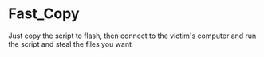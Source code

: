 # Fast_Copy
Just copy the script to flash, then connect to the victim's computer and run the script and steal the files you want
